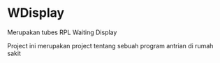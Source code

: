 WDisplay
========

Merupakan tubes RPL Waiting Display

Project ini merupakan project tentang sebuah program antrian di rumah sakit
